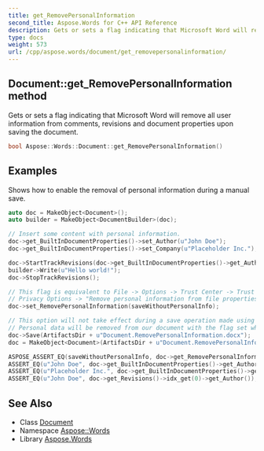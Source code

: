```yaml
---
title: get_RemovePersonalInformation
second_title: Aspose.Words for C++ API Reference
description: Gets or sets a flag indicating that Microsoft Word will remove all user information from comments, revisions and document properties upon saving the document.
type: docs
weight: 573
url: /cpp/aspose.words/document/get_removepersonalinformation/
---
```

## Document::get_RemovePersonalInformation method


Gets or sets a flag indicating that Microsoft Word will remove all user information from comments, revisions and document properties upon saving the document.

```cpp
bool Aspose::Words::Document::get_RemovePersonalInformation()
```


## Examples



Shows how to enable the removal of personal information during a manual save. 
```cpp
auto doc = MakeObject<Document>();
auto builder = MakeObject<DocumentBuilder>(doc);

// Insert some content with personal information.
doc->get_BuiltInDocumentProperties()->set_Author(u"John Doe");
doc->get_BuiltInDocumentProperties()->set_Company(u"Placeholder Inc.");

doc->StartTrackRevisions(doc->get_BuiltInDocumentProperties()->get_Author(), System::DateTime::get_Now());
builder->Write(u"Hello world!");
doc->StopTrackRevisions();

// This flag is equivalent to File -> Options -> Trust Center -> Trust Center Settings... ->
// Privacy Options -> "Remove personal information from file properties on save" in Microsoft Word.
doc->set_RemovePersonalInformation(saveWithoutPersonalInfo);

// This option will not take effect during a save operation made using Aspose.Words.
// Personal data will be removed from our document with the flag set when we save it manually using Microsoft Word.
doc->Save(ArtifactsDir + u"Document.RemovePersonalInformation.docx");
doc = MakeObject<Document>(ArtifactsDir + u"Document.RemovePersonalInformation.docx");

ASPOSE_ASSERT_EQ(saveWithoutPersonalInfo, doc->get_RemovePersonalInformation());
ASSERT_EQ(u"John Doe", doc->get_BuiltInDocumentProperties()->get_Author());
ASSERT_EQ(u"Placeholder Inc.", doc->get_BuiltInDocumentProperties()->get_Company());
ASSERT_EQ(u"John Doe", doc->get_Revisions()->idx_get(0)->get_Author());
```

## See Also

* Class [Document](../)
* Namespace [Aspose::Words](../../)
* Library [Aspose.Words](../../../)
